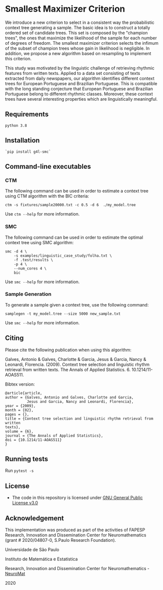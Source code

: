 # Smallest Maximizer Criterion

We introduce a new criterion to select in a consistent way the probabilistic context tree generating a sample. The basic idea is to construct a totally ordered set of candidate trees. This set is composed by the "champion trees", the ones that maximize the likelihood of the sample for each number of degrees of freedom. The smallest maximizer criterion selects the infimum of the subset of champion trees whose gain in likelihood is negligible. In addition, we propose a new algorithm based on resampling to implement this criterion.

This study was motivated by the linguistic challenge of retrieving rhythmic features from written texts. Applied to a data set consisting of texts extracted from daily newspapers, our algorithm identifies different context trees for European Portuguese and Brazilian Portuguese. This is compatible with the long standing conjecture that European Portuguese and Brazilian Portuguese belong to different rhythmic classes. Moreover, these context trees have several interesting properties which are linguistically meaningful.


## Requirements
	python 3.8


## Installation
	`pip install g4l-smc`



## Command-line executables


### CTM

The following command can be used in order to estimate a context tree using CTM algorithm with the BIC criteria:

`ctm -s fixtures/sample20000.txt -c 0.5 -d 6  ./my_model.tree`

Use `ctm --help` for more information.

### SMC

The following command can be used in order to estimate the optimal context tree using SMC algorithm:

```
smc -d 4 \
    -s examples/linguistic_case_study/folha.txt \
    -f .test/results \
    -p 4 \
    --num_cores 4 \
    bic

```

Use `smc --help` for more information.



### Sample Generation

To generate a sample given a context tree, use the following command:

```
samplegen -t my_model.tree --size 5000 new_sample.txt

```

Use `smc --help` for more information.

## Citing

Please cite the following publication when using this algorithm:

Galves, Antonio & Galves, Charlotte & Garcia, Jesus & Garcia, Nancy & Leonardi, Florencia. (2009). Context tree selection and linguistic rhythm retrieval from written texts. The Annals of Applied Statistics. 6. 10.1214/11-AOAS511.


Bibtex version:

```
@article{article,
author = {Galves, Antonio and Galves, Charlotte and Garcia,
          Jesus and Garcia, Nancy and Leonardi, Florencia},
year = {2009},
month = {02},
pages = {},
title = {Context tree selection and linguistic rhythm retrieval from written
texts},
volume = {6},
journal = {The Annals of Applied Statistics},
doi = {10.1214/11-AOAS511}
}
```

## Running tests

Run `pytest -s`

## License

* The code in this repository is licensed under [GNU General Public License v3.0](LICENSE)


## Acknowledgement

This implementation was produced as part of the activities of FAPESP Research, Innovation and Dissemination Center for Neuromathematics (grant # 2020/04807-0, S.Paulo Research Foundation).


Universidade de São Paulo

Instituto de Matemática e Estatística

Research, Innovation and Dissemination Center for Neuromathematics - [NeuroMat](https://neuromat.numec.prp.usp.br/)

2020

